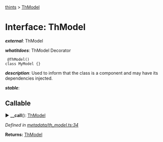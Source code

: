 [thints](../README.md) > [ThModel](../interfaces/thmodel.md)



# Interface: ThModel

*__external__*: ThModel

*__whatitdoes__*: ThModel Decorator

     @ThModel()
    class MyModel {}

*__description__*: Used to inform that the class is a component and may have its dependencies injected.

*__stable__*: 


## Callable
► **__call**(): [ThModel](thmodel.md)




*Defined in [metadata/th_model.ts:34](https://github.com/murilopl/ThinTS/blob/48f46de/src/metadata/th_model.ts#L34)*





**Returns:** [ThModel](thmodel.md)





